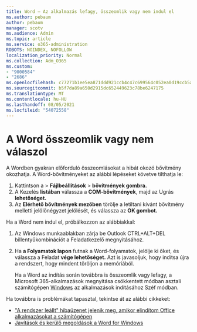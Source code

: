 ```yaml
---
title: Word – Az alkalmazás lefagy, összeomlik vagy nem indul el
ms.author: pebaum
author: pebaum
manager: scotv
ms.audience: Admin
ms.topic: article
ms.service: o365-administration
ROBOTS: NOINDEX, NOFOLLOW
localization_priority: Normal
ms.collection: Adm_O365
ms.custom:
- "9000584"
- "2686"
ms.openlocfilehash: c77271b1ee5ea871ddd921ccb4c47c699564c052ea0d19ccb5aabec2cfb5edc3
ms.sourcegitcommit: b5f7da89a650d2915dc652449623c78be6247175
ms.translationtype: MT
ms.contentlocale: hu-HU
ms.lasthandoff: 08/05/2021
ms.locfileid: "54072558"
---
```

# <a name="word-crashes-or-doesnt-respond"></a>A Word összeomlik vagy nem válaszol

A Wordben gyakran előforduló összeomlásokat a hibát okozó bővítmény okozhatja. A Word-bővítményeket az alábbi lépéseket követve tilthatja le:

1. Kattintson a  >  **Fájlbeállítások**  >  **bővítmények gombra.**
2. A Kezelés **listában** válassza a **COM-bővítmények**, majd az Ugrás **lehetőséget.**
3. Az **Elérhető bővítmények mezőben** törölje a letiltani kívánt bővítmény melletti jelölőnégyzet jelölését, és válassza az **OK gombot.**

Ha a Word nem indul el, próbálkozzon az alábbiakkal:

1.   Az Windows munkaablakban zárja be Outlook CTRL+ALT+DEL billentyűkombinációt a Feladatkezelő megnyitásához. 
2. Ha **a Folyamatok lapon** futnak a Word-folyamatok, jelölje ki őket, és válassza a Feladat **vége lehetőséget.** Azt is javasoljuk, hogy indítsa újra a rendszert, hogy mindent töröljon a memóriából.

    Ha a Word az indítás során továbbra is összeomlik vagy lefagy, a Microsoft 365-alkalmazások megnyitása csökkentett módban asztali számítógépen [Windows](https://support.office.com/article/Open-Office-apps-in-safe-mode-on-a-Windows-PC-dedf944a-5f4b-4afb-a453-528af4f7ac72) az alkalmazások indításához Széf módban.

Ha továbbra is problémákat tapasztal, tekintse át az alábbi cikkeket: 
- ["A rendszer leállt" hibaüzenet jelenik meg, amikor elindítom Office alkalmazásokat a számítógépen](https://support.office.com/article/52bd7985-4e99-4a35-84c8-2d9b8301a2fa)
- [Javítások és kerülő megoldások a Word for Windows](https://support.office.com/article/bf6bf17c-2807-4871-83ce-e337ae8f0b86)